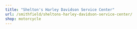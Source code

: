 ```yaml
---
title: "Shelton's Harley Davidson Service Center"
url: /smithfield/sheltons-harley-davidson-service-center/
shop: motorcycle
---
```

